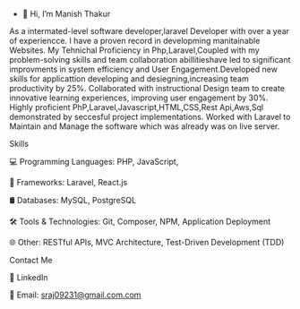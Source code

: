 - 👋 Hi, I’m Manish Thakur
  
As a intermated-level software developer,laravel Developer with over a year of experiencce. I have a proven record in developming manitainable Websites. My Tehnichal Proficiency
in Php,Laravel,Coupled with my problem-solving skills and team collaboration abillitieshave led to significant improvments in system efficiency and User Engagement.Developed
new skills for applicattion developing and desiegning,increasing team productivity by 25%. Collaborated with instructional Design team to create innovative learning experiences,
improving user engagement by 30%. Highly proficient PhP,Laravel,Javascript,HTML,CSS,Rest Api,Aws,Sql demonstrated by seccesful project implementations. Worked with Laravel to
Maintain and Manage the software which was already was on live server.

Skills

💻 Programming Languages: PHP, JavaScript,

🚀 Frameworks: Laravel, React.js

🛢️ Databases: MySQL, PostgreSQL

🛠️ Tools & Technologies: Git, Composer, NPM, Application Deployment

🌐 Other: RESTful APIs, MVC Architecture, Test-Driven Development (TDD)

Contact Me

💼 LinkedIn

📧 Email: sraj09231@gmail.com.com
